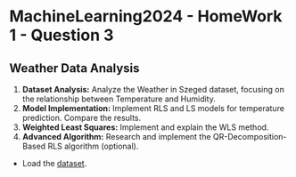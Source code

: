 # MachineLearning2024 - HomeWork 1 - Question 3
## Weather Data Analysis
1. **Dataset Analysis:** Analyze the Weather in Szeged dataset, focusing on the relationship between Temperature and Humidity.
2. **Model Implementation:** Implement RLS and LS models for temperature prediction. Compare the results.
3. **Weighted Least Squares:** Implement and explain the WLS method.
4. **Advanced Algorithm:** Research and implement the QR-Decomposition-Based RLS algorithm (optional).

- Load the [dataset](https://www.kaggle.com/datasets/budincsevity/szeged-weather/data).
